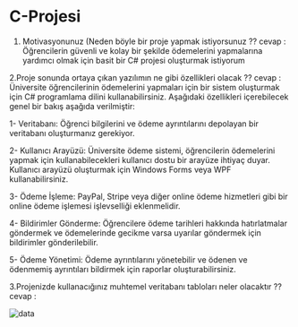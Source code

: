 # C-Projesi
1. Motivasyonunuz (Neden böyle bir proje yapmak istiyorsunuz ??
cevap : 
Öğrencilerin güvenli ve kolay bir şekilde ödemelerini yapmalarına yardımcı olmak için basit bir C# projesi oluşturmak istiyorum

2.Proje sonunda ortaya çıkan yazılımın ne gibi özellikleri olacak ??
cevap :
Üniversite öğrencilerinin ödemelerini yapmaları için bir sistem oluşturmak için C# programlama dilini kullanabilirsiniz. Aşağıdaki özellikleri içerebilecek genel bir bakış aşağıda verilmiştir:

1- Veritabanı: Öğrenci bilgilerini ve ödeme ayrıntılarını depolayan bir veritabanı oluşturmanız gerekiyor.

2- Kullanıcı Arayüzü: Üniversite ödeme sistemi, öğrencilerin ödemelerini yapmak için kullanabilecekleri kullanıcı dostu bir arayüze ihtiyaç duyar. Kullanıcı arayüzü oluşturmak için Windows Forms veya WPF kullanabilirsiniz.

3- Ödeme İşleme: PayPal, Stripe veya diğer online ödeme hizmetleri gibi bir online ödeme işlemesi işlevselliği eklenmelidir.

4- Bildirimler Gönderme: Öğrencilere ödeme tarihleri hakkında hatırlatmalar göndermek ve ödemelerinde gecikme varsa uyarılar göndermek için bildirimler gönderilebilir.

5- Ödeme Yönetimi: Ödeme ayrıntılarını yönetebilir ve ödenen ve ödenmemiş ayrıntıları bildirmek için raporlar oluşturabilirsiniz.

3.Projenizde kullanacığınız muhtemel veritabanı tabloları neler olacaktır ??
cevap :

![data](https://user-images.githubusercontent.com/97438934/236685279-ae2fbb63-d7f0-4e75-a990-5b9c5fa9ee79.png)
